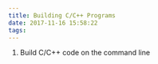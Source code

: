 ```yaml
---
title: Building C/C++ Programs
date: 2017-11-16 15:58:22
tags:
---
```

1. Build C/C++ code on the command line
